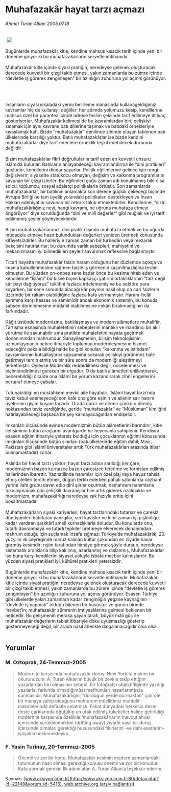 # Muhafazakâr hayat tarzı açmazı

*Ahmet Turan Alkan 2005.07.18*

<div bgcolor="#FFFEF6">
 <font>
  <img border="0" height="1" src="/web/20060106104625im_/http://www.aksiyon.com.tr/images/blank.gif"/>
 </font>
 <font class="content">
  <p>
   <img border="0" hspace="5" src="http://web.archive.org/web/20060106104625im_/http://www.aksiyon.com.tr/resim/554/13.jpg" vspace="5"/>
  </p>
 </font>
 <font class="content">
  Bugünlerde muhafazakâr kitle, kendine mahsus kısacık tarih içinde yeni bir döneme giriyor ki bu muhafazakârların servetle imtihanıdır.
  <br>
   <br>
    Muhafazakâr kitle içinde siyasi pratiğin, neredeyse gelenek oluşturacak derecede kuvvetli bir çizgi takib etmesi, yakın zamanlarda bu zümre içinde “devletle iş görerek zenginleşen” bir azınlığın zuhuruna yol açmış görünüyor.
    <br/>
    <br/>
   </br>
  </br>
 </font>
 <p>
  <font class="content">
   İnsanların siyasi ıskaladaki yerini belirleme mânâsında kullanageldiğimiz kavramlar hiç de kullanışlı değiller; her adımda yolumuzu kesip, kendilerine mahsus özel bir parantez içinde adrese teslim şeklinde tarif edilmeye ihtiyaç gösteriyorlar. Muhafazakâr kelimesi de bu kavramlardan biri; çelişkiyi sınamak için aynı kavramı batı dillerine taşımak ve batıdaki örnekleriyle kıyaslamak kafi. Bizde “muhafazakâr” denilince zihinde oluşan tablonun batı ülkelerinde karşılığı yoktur. Batılı muhafazakârlar ise bizde kendini muhafazakârlar diye tarif edenlere örneklik teşkil edebilecek durumda değildir.
   <br/>
   <br/>
   Bizim muhafazakârlar fikrî doğrultularını tarif eden en kuvvetli unsuru İslâm’da bulurlar. Batılıların anlayabileceği kavramlandırma ile “dinî pratikleri” güçlüdür, kendilerini dindar sayarlar. Politik eğilimlerine gelince işin rengi değişiverir; siyasette statükocu olmayan, değişim ve kalkınma programlarını savunan bir çizgi izlerler. Bu eğilimleri çoğu zaman adı konulmamış bile olsa solcu, toplumcu, sosyal adaletçi politikalarla örtüşür. Son zamanlarda muhafazakârlar, bir batılının anlamakta son derece güçlük çekeceği biçimde Avrupa Birliği’ne tam üyelik yolundaki politikaları destekleyen ve İnsan Hakları edebiyatını savunan bir retorik takib etmektedirler. Kendilerine, “sizin muhafazakârlığınız neyi, hangi kavramı, ne uğruna muhafaza etmeyi öngörüyor” diye sorulduğunda “dinî ve millî değerler” gibi muğlak ve iyi tarif edilmemiş şeyler söyleyeceklerdir.
   <br/>
   <br/>
   Bizim muhafazakârlarımız, dini pratik dışında muhafaza etmek ve bu uğurda mücadele etmeye hazır bulundukları değerleri yeniden üretmek konusunda kifâyetsizdirler. Bu halleriyle zaman zaman bir türbedârı veya mezarlık bekçisini hatırlatırlar; bu durumda varlık sebepleri, mahiyetini ve mekanizmasını iyi bilmedikleri şeyleri savunmak refleksine bağlanmıştır.
   <br/>
   <br/>
   Ticari hayatta muhafazakâr faizin haram olduğunu her düzlemde açıkça ve imanla kabullenmesine rağmen faizle iş görmenin kaçınılmazlığına teslim olmuştur. Bu yüzden on-onbeş sene kadar önce bu kesime hitab eden ve kendilerine “İslâmî” bir kisve biçen kapkaççı yatırım ortaklıklarının “faiz değil kâr payı dağıtıyoruz” teklifini fazlaca irdelememiş ve bu sektöre para koyarken, bir sene sonunda alacağı kâr payının nasıl olup da cari faizlerin üzerinde bir rakam olabildiğine fazlaca kafa yormamıştır. Haram-helâl ayrımına karşı hassas ve samimidir ancak ekonomik sistemin, bu konuda şahsen derinlemesine müdahil olabilmesine imkân bırakmadığının da farkındadır.
   <br/>
   <br/>
   Kâğıt üstünde modernizme, batılılaşmaya ve modern alâmetlere muhaliftir. Tartışma esnasında muhalefetinin sebeplerini mantıklı ve inandırıcı bir akıl yürütme ile savunabilir ama pratikte muhalefetini hayata geçirmek donanımından mahrumdur. Sanayileşmenin, bilişim teknolojisinin, uzmanlaşmanın netice itibariyle toplumun modernleşmesine hizmet edeceğini pekala bildiği halde bu gibi konuları “kalkınma ve istihdam” kavramlarının kutsallaştırıcı kapsamına sokarak çelişkiyi görünmez hale getirmeyi tercih etmiş ve bir süre sonra da modernliği eleştirmeyi terketmiştir. Öyleyse Modernlik reddedilmesi değil, öncelenmesi ve biçimlendirilmesi gereken bir olgudur. O da batılı alâmetleri ehlîleştirerek, becerebildiği ölçüde ona İslâmî bir yorum kazandırarak zihnî engellerini bertaraf etmeye çabalar.
   <br/>
   <br/>
   Tutunabildiği en müstahkem mevkii aile hayatıdır. ‘İslâmî hayat tarzı’nda taviz kabul edemeyeceği son kale ona göre eşinin ve ailenin sair hanım üyelerinin giyim kuşam tarzıdır. Orada durur ve direnir çünkü o direniş noktasından taviz verdiğinde, geride “muhafazakâr” ve “Müslüman” kimliğini hatırlayabileceği başkaca bir şey kalmayacağından endişelidir.
   <br/>
   <br/>
   İmkanları ölçüsünde evinde modernizmin bütün alâmetlerini barındırır, kitle iletişiminin bütün araçlarını avantgarde bir heyecanla sahiplenir. Kendisini esasen eğitim itibariyle yetersiz bulduğu için çocuklarının eğitimi konusunda imkânları ölçüsünde bütün sınırları (batı ülkelerinde eğitim dahil; Mısır, Pakistan gibi İslâmî üniversiteler artık Türk muhafazakârları arasında itibar bulmamaktadır) zorlar.
   <br/>
   <br/>
   Aslında bir hayat tarzı yoktur; hayat tarzı adına sarıldığı her çare, modernizmin bazen kurnazca bazen çaresizce tercüme ve tornistan edilmiş hallerinden ibarettir. Yaz tatilinde hanımlar için özel plaj veya havuz tahsis etmiş otelleri tercih etmek, düğün tertib ederken pahalı salonlarda cazbant yerine ilahi grubu davet edip dinî şiirler okutmak, namahrem hanımlarla tokalaşmamak gibi çelişkili davranışlar bile artık giderek azalmakta ve modernizm, muhafazakârlığı neredeyse ışık hızıyla eritip içini boşaltmaktadır.
   <br/>
   <br/>
   Muhafazakârların siyasi kariyerleri, hayat tarzlarındaki tutarsız ve çaresiz dönüşümleri hatırlatan yanılgılar, sert kavisler ve kimi zaman işi pişkinliğe kadar vardıran şarkkârî amelî kurnazlıklarla doludur. Bu konularda onu, tutarlı davranmaya ve tutarlı tepkiler üretmeye elverecek donanımdan mahrum olduğu için suçlamak insafa sığmaz; Türkiye’de muhafazakârlık, 20. yüzyılın ilk çeyreğinde maruz kalınan kültür şokundan en ziyade hasar görmüş kesimdir; rejim tarafından himâye görmek şöyle dursun, neredeyse sistematik aralıklarla itilip kakılmış, azarlanmış ve dışlanmış, Muhafazakârlar ise buna karşı kendilerini siyaset yoluyla isbata mecbur kalmışlardır. Bu yüzden siyasi pratikleri iyi, kültürel pratikleri yetersizdir.
   <br/>
   <br/>
   Bugünlerde muhafazakâr kitle, kendine mahsus kısacık tarih içinde yeni bir döneme giriyor ki bu muhafazakârların servetle imtihanıdır. Muhafazakâr kitle içinde siyasi pratiğin, neredeyse gelenek oluşturacak derecede kuvvetli bir çizgi takib etmesi, yakın zamanlarda bu zümre içinde “devletle iş görerek zenginleşen” bir azınlığın zuhuruna yol açmış görünüyor. Esasen Türkiye gibi ülkelerde yakın zamanlara kadar zenginliğin yegane kaynağının “devletle iş yapmak” olduğu bilenen bir husustur ve günün birinde ‘nevbet’in, muhafazakâr zümrenin imtiyazlılarına gelmesi beklenen bir neticedir. Bu gelişmenin meraka şayan tarafı, büyük mâli güç ile muhafazakâr değerlerin tabiat itibariyle doku uyuşmazlığı gösterip göstermeyeceği değil, bir arada nasıl âhenkle dalgalanacağıdır olsa olsa.
   <br/>
  </font>
  <br/>
  <!---- YAZI SONU ----------->
 </p>
</div>


## Yorumlar

### M. Oztoprak, 24-Temmuz-2005
> Modernite karşısında muhafazakâr duruş: 
> New York'ta mukim bir okurunuzum. A. Turan Alkan’ın büyük bir zevkle takip ettiğim yazarlardan biri olmasının sebebi, bir fotoğrafçı objektifliğinde yazdığı yazılarla, farkında olmadığım(ız) mefhumları nazarlarım(ız)a sunmasıdır. Muhafazakârlığın, "durduğun yerde durmaktan" çok öte bir manaya sahip olduğunu muhterem müellifimiz muhtelif makalelerinde defaatle anlatmıştı. Fakat dünyadaki herkesin deste deste çarklarında öğütülüp un ufak edilmiş tüketiciler haline getirildiği modernite karşısında özellikle ‘muhafazakârlar’ın mevcut ahval içerisinde sürüklenmekten (drifting away) ziyade nasıl bir duruş içerisinde olmaları gerektiği hususundaki fikirlerini -ve dahi eserlerini- iştiyakla beklemekteyim.

### F. Yasin Turinay, 20-Temmuz-2005
> Önemli ve zor bir konu: 
> Muhafazakâr kesimin modern zamanlardaki tutumunun nasıl olması gerektiği konusu önemli ve zor bir konudur. Kafa yormak gerekir. İlk adımı atan A. Turan Alkan’a  teşekkür ederim.

Kaynak: [www.aksiyon.com.tr](http://www.aksiyon.com.tr:80/detay.php?id=22148&yorum_id=5416), [web.archive.org (arşiv bağlantısı)](http://web.archive.org/web/20060106104625/http://www.aksiyon.com.tr:80/detay.php?id=22148&yorum_id=5416)
